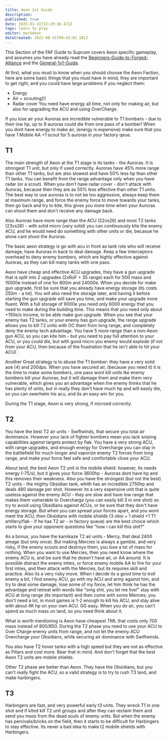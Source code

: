 ```yaml
---
title: Aeon 1v1 Guide
description: 
published: true
date: 2025-01-31T13:29:16.471Z
tags: learn to play
editor: markdown
dateCreated: 2021-08-31T09:42:02.581Z
---
```


This Section of the FAF Guide to Supcom covers Aeon specific gameplay, and assumes you have already read the [Beginners-Guide-to-Forged-Alliance](/en/Play/Learning/Beginners-Guide-to-Forged-Alliance) and the [General-1v1-Guide](/en/Play/Learning/General-1v1-Guide).

At first, what you must to know when you should choose the Aeon Faction, here are some basic things that you must have in mind, they are important to get right, and you could have large problems if you neglect them:
- Energy
- Air + scouting(!)
- Radar cover
You need have energy all time, not only for making air, but also for upgrading the ACU and using OverCharge.

If you lose air your Auroras are incredible vulnerable to T1 bombers - due to their low hp, up to 9 auroras could die from one pass of a bomber! When you dont have energy to make air, (energy is expensive) make sure that you have 1 Mobile AA +1 scout for 5 auroras in your factory qeue.

## T1

The main strength of Aeon at the T1 stage is its tanks - the Auroras. It is strongest T1 unit, but only if used correctly. Auroras have 45% more range than other T1 tanks, but are also slowest and have 50% less hp than other T1 tanks. You can benefit from the range advantage only when you have radar (or a scout). When you don't have radar cover - don't attack with Auroras, because then they are as 50% less effective than other T1 units. The best way to use auroras is to not be too aggressive, always keep them at maximum range, and force the enemy force to move towards your tanks, then go back and try to kite, this gives you more time when your Auroras can shoot them and don't receive any damage back.

Also Auroras have more range than the ACU (22vs26) and most T2 tanks (23vs26) - with solid micro (very solid) you can continuously kite the enemy ACU, and he would need do something with other units or die, becasue he alone cant shoot the Auroras.

The basic aeon strategy is go with acu in front as tank role who will receive damage, have Auroras in back to deal damage. Keep a few interceptors overhead to deny enemy bombers, which are highly effective against Auroras, as they can kill many tanks with one pass.

Aeon have cheap and effective ACU upgrades, they have a gun upgrade that is split into 2 upgrades (2xRoF + 35 range) each for 500 mass and 15000e instead of one for 800m and 24000e. When you decide for make gun upgrade, first be sure that you already have energy storage (its costs 250m - a lot). You will also need the storage later, and having it before starting the gun upgrade will save you time, and make your upgrade more fluent. With a full storage of 9000e you need only 6000 energy that you need to make during the building time. This means that you need only about +150e/s income, to be able make gun upgrade. When you see that your enemy has T2 tanks, or your enemy has gun upgrade, the range upgrade allows you to kill T2 units with OC them from long range, and completely deny the enemy tech advantage. You have 5 more range than a non-Aeon gun ACU, so you can kite him - but you need to pay full attention to your ACU, or you could die, but with good micro you enemy would explode (if not from your ACU, then because of the frustration that he isn't able to hit your ACU) . 

Another Great strategy is to abuse the T1 bomber: they have a very solid aoe (4) and 200dps. When you have secured air, (because you need it) it is the time to make some bombers, one pass wont kill units lke enemy bombers kill your Auroras, but it will damage them and make them very vulnerable, which gives you an advantage when the enemy thinks that he has plenty of units, but in really they don't have much hp and will easily die, so you can owerhelm his acu, and its an easy win for you. 

During the T1 stage, Aeon is very strong, if microed correctly.

## T2

You have the best T2 air units - Swiftwinds, that secure you total air dominance. However your lack of fighter bombers mean you lack sniping capabilities against targets protect by flak. You have a very strong ACU, with range upgrades, and enough energy for Overcharge you can stay in the battlefield for much longer and vaporize enemy T2 forces from long range, and make your force feel safe and comfortable close your ACU.

About land, the best Aeon T2 unit is the mobile shield. however, its needs energy (-75/s), but it gives your force 3600hp - Auroras dont have hp and this removes their weakness. Also you have the strongest (but not the best) T2 units - the mighty Obsidian tank, whith has an incredible 2750hp and deals 480 damage per shot. However its a very expensive unit that is quite useless against the enemy ACU - they are slow and have low range that makes them vulnerable to Overcharge (you can easily kill 3 in one shot) so try to avoid using Obsidians against ACUs, or be sure that they don't have energy storage. But when you can spread your forces apart, and you wont meet the ACU, then Obsidians with mobile shields (3 obsi + 1 shield +1 T1 artillery/flak - if he has T2 air - in factory queue) are the best choice which starts to give your opponent questions like "how i can kill this shit?"

As a bonus, you have the kamikaze T2 air units - Mercy, that deal 2400 amage (but only once). But making Mercies is always a gamble, and very risky, if the enemy scouts and destroys them, you lose a lot of mass for nothing. When you want to use Mercies, then you need know where the enemy ACU is, and be sure that he doesn't have air, or AA around. It is possible distract the enemy inties, or force enemy mobile AA to fire for your first inties, and then attack with the Mercies, but its requires skill and practice. Also its a very risky move. When I decide its a good time to troll enemy a bit, I find enemy ACU, go with my ACU and army against him, and try to deal some damage, lose some of my force, let him think he has the advantage and retreat with words like "omg shit, you let me live!" stay with ACU at long range (its important) and then come with some Mercies; you don't need a lot, in most games is 1-2 enough to kill his ACU, and stay alive with about 4K hp on your own ACU. GG easy. When you do air, you can't spend as much mass on land, so you need think about it.

What is worth mentioning is Aeon have cheapest TML that costs only 700 mass instead of 800/850. During the T2 phase you need to use your ACU to Over Charge enemy units from range, and not let the enemy ACU Overcharge your Obsidians, while securing air dominance with Swiftwinds.

You also have T2 hover tanks with a high speed but they are not as effective as Pillars and cost more. Bear that in mind. And don't forget that the best Aeon T2 units are mobile shields.

Other T2 phase are better than Aeon. They have the Obsidians, but you can't really fight the ACU, so a valid strategy is to try to rush T3 land, and make harbingers.

## T3

Harbingers are fast, and very powerful early t3 units. They wreck T1 in one shot and if kited kill T2 unit groups and after they can reclaim them and send you mass from the dead souls of enemy units. But when the enemy has percivals/bricks on the field, then it starts to be difficult for Harbingers to stay effective. Its never a bad idea to make t2 mobile shields with Harbingers.
